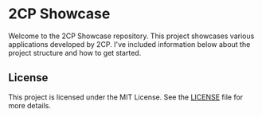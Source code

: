 # 2CP Showcase

Welcome to the 2CP Showcase repository. This project showcases various applications developed by 2CP. I've included information below about the project structure and how to get started.

## License

This project is licensed under the MIT License. See the [LICENSE](LICENSE) file for more details.
